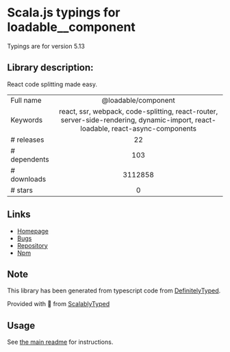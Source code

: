
# Scala.js typings for loadable__component

Typings are for version 5.13

## Library description:
React code splitting made easy.

|                    |                 |
| ------------------ | :-------------: |
| Full name          | @loadable/component |
| Keywords           | react, ssr, webpack, code-splitting, react-router, server-side-rendering, dynamic-import, react-loadable, react-async-components |
| # releases         | 22 |
| # dependents       | 103 |
| # downloads        | 3112858 |
| # stars            | 0 |

## Links
- [Homepage](https://github.com/gregberge/loadable-components#readme)
- [Bugs](https://github.com/gregberge/loadable-components/issues)
- [Repository](https://github.com/gregberge/loadable-components)
- [Npm](https://www.npmjs.com/package/%40loadable%2Fcomponent)
    


## Note
This library has been generated from typescript code from [DefinitelyTyped](https://definitelytyped.org).

Provided with :purple_heart: from [ScalablyTyped](https://github.com/oyvindberg/ScalablyTyped)

## Usage
See [the main readme](../../readme.md) for instructions.


